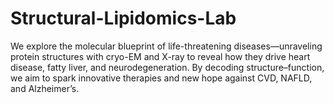 # Structural-Lipidomics-Lab
We explore the molecular blueprint of life-threatening diseases—unraveling protein structures with cryo-EM and X-ray to reveal how they drive heart disease, fatty liver, and neurodegeneration. By decoding structure–function, we aim to spark innovative therapies and new hope against CVD, NAFLD, and Alzheimer’s.

